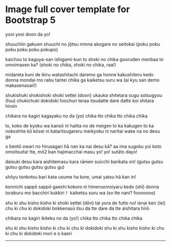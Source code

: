 # Image full cover template for Bootstrap 5

yooi yooi doon da yo!

shuuchiin gakuen
shuuchi no jijitsu
minna akogare no seitokai
(poku poku poku poku poku pokupo)

kaichou to kaguya-san
ishigami-kun to shoki no chika
gooruden menbaa to omoimasen ka?
(shoki no chika, shoki no chika, raa!)

midareta kuni de ikiru watashitachi
daremo ga honne kakushiteru kedo
donna mondai mo rabu tantei chika ga
kaiketsu suru wa
(ai kyu san demo makasenasaii!)

shukishuki shokishoki shoki settei (doon)
ukauka shitetara sugu sotsugyou (fuu)
chukichuki dokidoki foochun teraa
itsudatte dare datte koi shitara hiroin

chikara no kagiri kagayaku no da (yo)
chika tto chika tto chika chika

to, koko de kyoku wa kansō ni haitta no de
meigen to ka kakugen to ka nokoshite kō
kōsei ni kataritsugareru meikyoku ni
naritai wake na no desu ga

o bentō owari no hirusagari
hā nan ka nai desu kā?
aa ima sugoku
yoi koto omoitsuita!
tte, mō2 ban hajimacchai masu yo! yo!
sutāto dayo!

daisuki desu kara
aishitemasu kara
rāmen suicchi barikata on!
(gutsu gutsu gutsu gutsu gutsu gutsu gu)

shōyu tonkotsu
bari kata usume
ha kore, umai yatsu
hā kan in!

konnichi sappō sappō gaeshi
kokoro ni himeruomoiyaru kedo (shī)
donna toraburu mo bacchiri kukkiri！
kaiketsu suru wa
(so tte nani? fooooooo)

shu ki shu kisho kisho ki shoki settei (dōn)
tai yora de futto no! ienai ken (iei)
chu ki chu ki dokidoki bokkenasū
itsu da tte dare da tte aishitara hīrō

chikara no kagiri ikiteku no da (yo!)
chika tto chika tto chika chika

shu ki shu kisho kisho ki
chu ki chu ki dokidoki
shu ki shu kisho kisho ki
chu ki chu ki dokidoki
mori e o kaeri

___
